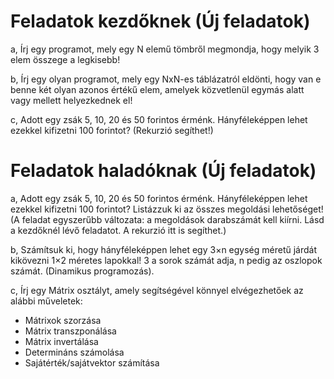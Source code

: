 # Feladatok kezdőknek (Új feladatok)
a, Írj egy programot, mely egy N elemű tömbről megmondja, hogy melyik 3 elem összege a legkisebb! 

b, Írj egy olyan programot, mely egy NxN-es táblázatról eldönti, hogy van e benne két olyan azonos értékű elem, amelyek közvetlenül egymás alatt vagy mellett helyezkednek el! 

c, Adott egy zsák 5, 10, 20 és 50 forintos érménk. Hányféleképpen lehet ezekkel kifizetni 100 forintot? (Rekurzió segíthet!)



# Feladatok haladóknak (Új feladatok)

a, Adott egy zsák 5, 10, 20 és 50 forintos érménk. Hányféleképpen lehet ezekkel kifizetni 100 forintot? Listázzuk ki az összes megoldási lehetőséget! (A feladat egyszerűbb változata: a megoldások darabszámát kell kiírni. Lásd a kezdőknél lévő feladatot. A rekurzió itt is segíthet.) 

b, Számítsuk ki, hogy hányféleképpen lehet egy 3×n egység méretű járdát kikövezni 1×2 méretes lapokkal! 3 a sorok számát adja, n pedig az oszlopok számát. (Dinamikus programozás).

c, Írj egy Mátrix osztályt, amely segítségével könnyel elvégezhetőek az alábbi műveletek:
- Mátrixok szorzása
- Mátrix transzponálása
- Mátrix invertálása
- Determináns számolása
- Sajátérték/sajátvektor számítása







